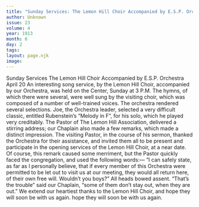 ```yaml
---
title: "Sunday Services: The Lemon Hill Choir Accompanied by E.S.P. Orchestra"
author: Unknown
issue: 23
volume: 4
year: 1913
month: 6
day: 2
tags:
layout: page.njk
image:
---
```

Sunday Services   The Lemon Hill Choir Accompanied by E.S.P. Orchestra   April 20   An interesting song service, by the Lemon Hill Choir, accompanied by our Orchestra, was held on the Center, Sunday at 3 P.M.    The hymns, of which there were several, were well sung by the visiting choir, which was composed of a number of well-trained voices. The orchestra rendered several selections. Joe, the Orchestra leader, selected a very difficult classic, entitled Rubenstein’s “Melody in F”, for his solo, which he played very creditably.    The Pastor of The Lemon Hill Association, delivered a stirring address; our Chaplain also made a few remarks, which made a distinct impression.    The visiting Pastor, in the course of his sermon, thanked the Orchestra for their assistance, and invited them all to be present and participate in the opening services of the Lemon Hill Choir, at a near date. Of course, this remark caused some merriment, but the Pastor quickly faced the congregation, and used the following words:— ”I can safely state, as far as I personally believe, that if every member of this Orchestra were permitted to be let out to visit us at our meeting, they would all return here, of their own free will. Wouldn’t you boys?” All heads bowed assent.    “That’s the trouble” said our Chaplain, “some of them don’t stay out, when they are out.”   We extend our heartiest thanks to the Lemon Hill Choir, and hope they will soon be with us again.    hope they will soon be with us again.   


